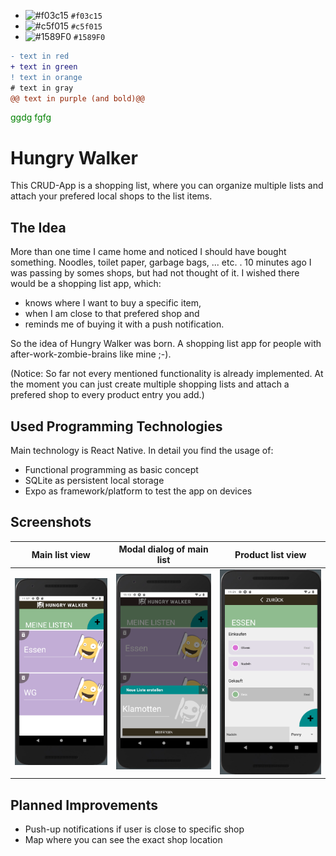 - ![#f03c15](https://via.placeholder.com/15/f03c15/000000?text=+) `#f03c15`
- ![#c5f015](https://via.placeholder.com/15/c5f015/000000?text=+) `#c5f015`
- ![#1589F0](https://via.placeholder.com/15/1589F0/000000?text=+) `#1589F0`

```diff
- text in red
+ text in green
! text in orange
# text in gray
@@ text in purple (and bold)@@
```
<div style="color: green">
  ggdg  fgfg
</div>

# Hungry Walker
This CRUD-App is a shopping list, where you can organize multiple lists and attach your prefered local shops to the list items.

## The Idea

More than one time I came home and noticed I should have bought something. Noodles, toilet paper, garbage bags, ... etc. . 
10 minutes ago I was passing by somes shops, but had not thought of it. I wished there would be a shopping list app, which: 
- knows where I want to buy a specific item,
- when I am close to that prefered shop and 
- reminds me of buying it with a push notification. 

So the idea of Hungry Walker was born. A shopping list app for people with after-work-zombie-brains like mine ;-).

(Notice: So far not every mentioned functionality is already implemented. At the moment you can just create multiple shopping lists and 
attach a prefered shop to every product entry you add.)

## Used Programming Technologies

Main technology is React Native. In detail you find the usage of: 
 - Functional programming as basic concept
 - SQLite as persistent local storage
 - Expo as framework/platform to test the app on devices

 ## Screenshots
 |          Main list view           |        Modal dialog of main list           |       Product list view          |
| :----------------------------: | :------------------------------: | :------------------: |
| ![](./app/assets/finishedAppScreenShots/HungryWalkerScreenshot1.png) | ![](./app/assets/finishedAppScreenShots/HungryWalkerScreenshot2.png)  | ![](./app/assets/finishedAppScreenShots/HungryWalkerScreenshot3.png) |

## Planned Improvements
- Push-up notifications if user is close to specific shop
- Map where you can see the exact shop location



